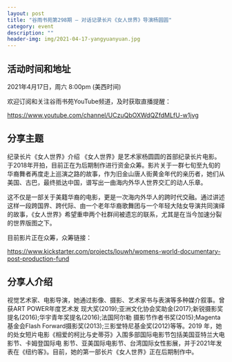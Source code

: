```yaml
---
layout: post
title: "谷雨书苑第298期 — 对话记录长片《女人世界》导演杨圆圆"
category: event
description: ""
header-img: img/2021-04-17-yangyuanyuan.jpg
---
```



## 活动时间和地址
2021年4月17日，周六 8:00pm (美西时间)

欢迎订阅和关注谷雨书苑YouTube频道，及时获取直播提醒：

https://www.youtube.com/channel/UCzuQbOXWdQZfdMLfU-w1jvg

## 分享主题

纪录长片《女人世界》介绍
《⼥⼈世界》是艺术家杨圆圆的⾸部纪录长⽚电影。于2018年开拍，⽬前正在为后期制作进⾏资⾦众筹。影⽚关于⼀群七旬⾄九旬的华裔舞者再度⾛上巡演之路的故事，作为旧⾦⼭唐⼈街黄⾦年代的亲历者，她们从美国、古巴，最终抵达中国，谱写出⼀曲海内外华⼈世界交汇的动⼈乐章。

这不仅是⼀部关于美籍华裔的电影，更是⼀次海内外华⼈的跨时代交融。通过讲述这样⼀段跨国界、跨代际、由⼀个⽼年华裔歌舞团与⼀个年轻大陆⼥导演共同演绎的故事，《⼥⼈世界》希望重申两个社群间被遗忘的联系，尤其是在当今加速分裂的世界版图之下。

目前影片正在众筹，众筹链接：

https://www.kickstarter.com/projects/louwh/womens-world-documentary-post-production-fund

## 分享人介绍
视觉艺术家、电影导演，她通过影像、摄影、艺术家书与表演等多种媒介叙事。曾获ART POWER年度艺术发 现⼤奖(2019);亚洲⽂化协会奖助⾦(2017);新锐摄影奖提名(2016);华宇青年奖提名(2016);法国阿尔勒 摄影节作者书奖(2015);Magenta基⾦会Flash Forward摄影奖(2013);三影堂特尼基⾦奖(2012)等等。2019 年，她的处⼥短⽚电影《相爱的柯⽐与史蒂芬》⼊围多部国际电影节包括美国亚特兰⼤电影节、卡姆登国际电 影节、亚美国际电影节、台湾国际⼥性影展，并于2021年发表在《纽约客》。⽬前，她的第⼀部长⽚《⼥⼈世界》正在后期制作中。



